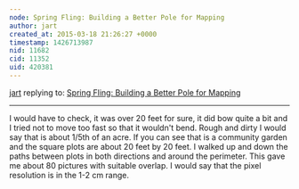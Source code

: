 ```yaml
---
node: Spring Fling: Building a Better Pole for Mapping
author: jart
created_at: 2015-03-18 21:26:27 +0000
timestamp: 1426713987
nid: 11682
cid: 11352
uid: 420381
---
```




[jart](../profile/jart) replying to: [Spring Fling: Building a Better Pole for Mapping](../notes/ddileona/03-17-2015/spring-fling-building-a-better-pole-for-mapping)

----
I would have to check, it was over 20 feet for sure, it did bow quite a bit and I tried not to move too fast so that it wouldn't bend. Rough and dirty I would say that is about 1/5th of an acre. If you can see that is a community garden and the square plots are about 20 feet by 20 feet. I walked up and down the paths between plots in both directions and around the perimeter. This gave me about 80 pictures with suitable overlap. I would say that the pixel resolution is in the 1-2 cm range.